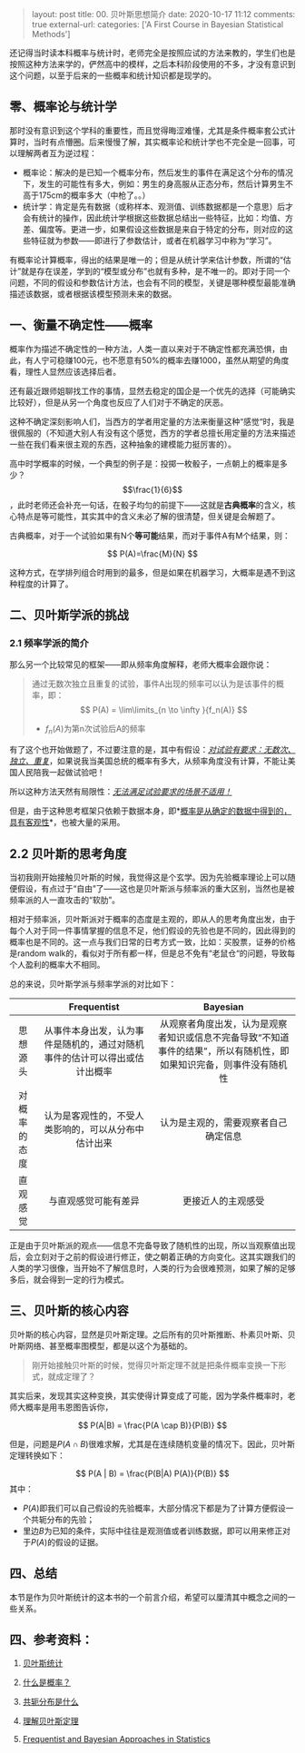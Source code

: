 
> layout: post
> title: 00. 贝叶斯思想简介
> date: 2020-10-17 11:12
> comments: true
> external-url:
> categories: ['A First Course in Bayesian Statistical Methods']
>

还记得当时读本科概率与统计时，老师完全是按照应试的方法来教的，学生们也是按照这种方法来学的，俨然高中的模样，之后本科阶段使用的不多，才没有意识到这个问题，以至于后来的一些概率和统计知识都是现学的。

## 零、概率论与统计学

那时没有意识到这个学科的重要性，而且觉得晦涩难懂，尤其是条件概率套公式计算时，当时有点懵圈。后来慢慢了解，其实概率论和统计学也不完全是一回事，可以理解两者互为逆过程：

- 概率论：解决的是已知一个概率分布，然后发生的事件在满足这个分布的情况下，发生的可能性有多大，例如：男生的身高服从正态分布，然后计算男生不高于175cm的概率多大（中枪了。。）
- 统计学：肯定是先有数据（或称样本、观测值、训练数据都是一个意思）后才会有统计的操作，因此统计学根据这些数据总结出一些特征，比如：均值、方差、偏度等。更进一步，如果假设这些数据是来自于特定的分布，则对应的这些特征就为参数——即进行了参数估计，或者在机器学习中称为“学习”。

有概率论计算概率，得出的结果是唯一的；但是从统计学来估计参数，所谓的“估计”就是存在误差，学到的“模型或分布”也就有多种，是不唯一的。即对于同一个问题，不同的假设和参数估计方法，也会有不同的模型，关键是哪种模型最能准确描述该数据，或者根据该模型预测未来的数据。

## 一、衡量不确定性——概率

概率作为描述不确定性的一种方法，人类一直以来对于不确定性都充满恐惧，由此，有人宁可稳赚100元，也不愿意有50%的概率去赚1000，虽然从期望的角度看，理性人显然应该选择后者。

还有最近跟师姐聊找工作的事情，显然去稳定的国企是一个优先的选择（可能确实比较好），但是从另一个角度也反应了人们对于不确定的厌恶。

这种不确定深刻影响人们，当西方的学者用定量的方法来衡量这种“感觉“时，我是很佩服的（不知道大别人有没有这个感觉，西方的学者总擅长用定量的方法来描述一些在我们看来很主观的东西，这种抽象的建模能力挺厉害的）。

高中时学概率的时候，一个典型的例子是：投掷一枚骰子，一点朝上的概率是多少？$$\frac{1}{6}$$，此时老师还会补充一句话，在骰子均匀的前提下——这就是**古典概率**的含义，核心特点是等可能性，其实其中的含义未必了解的很清楚，但关键是会解题了。

古典概率，对于一个试验如果有N个**等可能**结果，而对于事件A有M个结果，则：

$$
P(A)=\frac{M}{N}
$$

这种方式，在学排列组合时用到的最多，但是如果在机器学习，大概率是遇不到这种程度的计算了。

## 二、贝叶斯学派的挑战

### 2.1 频率学派的简介

那么另一个比较常见的框架——即从频率角度解释，老师大概率会跟你说：

>通过无数次独立且重复的试验，事件A出现的频率可以认为是该事件的概率，即：
>$$
>P(A) = \lim\limits_{n \to \infty }{f_n(A)}
>$$
>
>- $f_n(A)$为第n次试验后A的频率

有了这个也开始做题了，不过要注意的是，其中有假设：<u>*对试验有要求：无数次、独立、重复*</u>，如果说我当美国总统的概率有多大，从频率角度没有计算，不能让美国人民陪我一起做试验吧！

所以这种方法天然有局限性：*<u>无法满足试验要求的场景不适用！</u>*

但是，由于这种思考框架只依赖于数据本身，即*<u>概率是从确定的数据中得到的，具有客观性</u>*，也被大量的采用。

## 2.2 贝叶斯的思考角度

当初我刚开始接触贝叶斯的时候，我觉得这是个玄学。因为先验概率理论上可以随便假设，有点过于“自由”了——这也是贝叶斯派与频率派的重大区别，当然也是被频率派的人一直攻击的“软肋”。

相对于频率派，贝叶斯派对于概率的态度是主观的，即从人的思考角度出发，由于每个人对于同一件事情掌握的信息不足，他们假设的先验也是不同的，因此得到的概率也是不同的。这一点与我们日常的日考方式一致，比如：买股票，证券的价格是random walk的，看似对于所有都一样，但是总不免有“老鼠仓“的问题，导致每个人盈利的概率大不相同。

总的来说，贝叶斯学派与频率学派的对比如下：

|              |                         Frequentist                          |                           Bayesian                           |
| :----------: | :----------------------------------------------------------: | :----------------------------------------------------------: |
|   思想源头   | 从事件本身出发，认为事件是随机的，通过对随机事件的估计可以得出或估计出概率 | 从观察者角度出发，认为是观察者知识或信息不完备导致“不知道事件的结果”，所以有随机性，即如果知识完备，则事件没有随机性 |
| 对概率的态度 |     认为是客观性的，不受人类影响的，可以从分布中估计出来     |             认为是主观的，需要观察者自己确定信息             |
|   直观感觉   |                     与直观感觉可能有差异                     |                      更接近人的主观感受                      |

正是由于贝叶斯派的观点——信息不完备导致了随机性的出现，所以当观察值出现后，会立刻对于之前的假设进行修正，使之朝着正确的方向变化。这其实跟我们的人类的学习很像，当开始不了解信息时，人类的行为会很难预测，如果了解的足够多后，就会得到一定的行为模式。

## 三、贝叶斯的核心内容

贝叶斯的核心内容，显然是贝叶斯定理。之后所有的贝叶斯推断、朴素贝叶斯、贝叶斯网络、甚至概率图模型，都是以这个为基础的。

> 刚开始接触贝叶斯的时候，觉得贝叶斯定理不就是把条件概率变换一下形式，就成定理了？

其实后来，发现其实这种变换，其实使得计算变成了可能，因为学条件概率时，老师大概率是用韦恩图告诉你，

$$
P(A|B) = \frac{P(A \cap B)}{P(B)}
$$

但是，问题是$P(A \cap B)$很难求解，尤其是在连续随机变量的情况下。因此，贝叶斯定理转换如下：

$$
P(A | B) = \frac{P(B|A) P(A)}{P(B)}
$$
其中：

- $P(A)$即我们可以自己假设的先验概率，大部分情况下都是为了计算方便假设一个共轭分布的先验；
- 里边$B$为已知的条件，实际中往往是观测值或者训练数据，即可以用来修正对于$P(A)$的假设的证据。

## 四、总结

本节是作为贝叶斯统计的这本书的一个前言介绍，希望可以厘清其中概念之间的一些关系。

## 四、参考资料：

1. [贝叶斯统计](https://zhuanlan.zhihu.com/p/38553838)

2. [什么是概率？](https://zhuanlan.zhihu.com/p/58995841)

3. [共轭分布是什么](https://zhuanlan.zhihu.com/p/103854460)

4. [理解贝叶斯定理](https://zhuanlan.zhihu.com/p/45432367)

5. [Frequentist and Bayesian Approaches in Statistics](https://www.probabilisticworld.com/frequentist-bayesian-approaches-inferential-statistics/)

    

